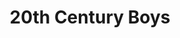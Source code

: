 ---
uuid: "d04cc31958df84cff2980642e9f402163ae8f610"
title: "20th Century Boys"
title-original: "Nijū seiki shōnen"
genres: ["seinen"]
story: "Naoki Urasawa"
designs: "Naoki Urasawa"
editor: "Panini Comics"
volumes: [1,2,3,4,5,6,7,8,9]
variants: []
img-dir: "20th-century-boys"
img-name: "20th-century-boys"

layout: manga
---